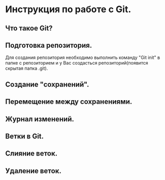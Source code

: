 # Инструкция по работе с Git.

## Что такое Git?

## Подготовка репозитория.
Для создания репозитория необходимо выполнить команду "Git init" в папке с репозиторием и у Вас создасться репозиторий(появится скрытая папка .git).

## Создание "сохранений".

## Перемещение между сохранениями.

## Журнал изменений.

## Ветки в Git.


## Слияние веток.

## Удаление веток.